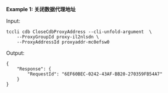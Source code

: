 **Example 1: 关闭数据代理地址**



Input: 

```
tccli cdb CloseCdbProxyAddress --cli-unfold-argument  \
    --ProxyGroupId proxy-il2nlsdn \
    --ProxyAddressId proxyaddr-mc0efsw0
```

Output: 
```
{
    "Response": {
        "RequestId": "6EF60BEC-0242-43AF-BB20-270359FB54A7"
    }
}
```

